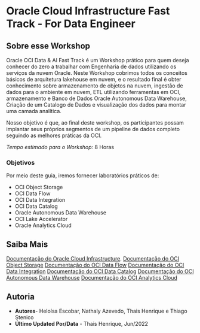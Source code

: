 # Oracle Cloud Infrastructure Fast Track - For Data Engineer

## Sobre esse Workshop

Oracle OCI Data & AI Fast Track é um Workshop prático para quem deseja conhecer do zero a trabalhar com Engenharia de dados utilizando os serviços da nuvem Oracle. Neste Workshop cobrimos todos os conceitos básicos de arquitetura lakehouse em nuvem, e o resultado final é obter conhecimento sobre armazenamento de objetos na nuvem, ingestão de dados para o ambiente em nuvem, ETL utilizando ferramentas em OCI, armazenamento e Banco de Dados Oracle Autonomous Data Warehouse, Criação de um Catalogo de Dados e visualização dos dados para montar uma camada analítica.

Nosso objetivo é que, ao final deste workshop, os participantes possam implantar seus próprios segmentos de um pipeline de dados completo seguindo as melhores práticas da OCI.

*Tempo estimado para o Workshop:* 8 Horas

### Objetivos

Por meio deste guia, iremos fornecer laboratórios práticos de:

- OCI Object Storage
- OCI Data Flow
- OCI Data Integration
- OCI Data Catalog
- Oracle Autonomous Data Warehouse
- OCI Lake Accelerator
- Oracle Analytics Cloud

## Saiba Mais

[Documentação do Oracle Cloud Infrastructure](https://docs.oracle.com/pt-br/iaas/Content/home.htm).
[Documentação do OCI Object Storage](https://docs.oracle.com/en-us/iaas/Content/Object/home.htm)
[Documentação do OCI Data Flow](https://www.oracle.com/br/big-data/data-flow/)
[Documentação do OCI Data Integration](https://www.oracle.com/br/integration/data-integration/)
[Documentação do OCI Data Catalog](https://www.oracle.com/br/big-data/data-catalog/)
[Documentação do OCI Autonomous Data Warehouse](https://docs.oracle.com/pt-br/iaas/Content/Database/Concepts/adboverview.htm)
[Documentação do OCI Analytics Cloud](https://docs.oracle.com/en/cloud/paas/analytics-cloud/index.html)


## Autoria

- **Autores**- Heloísa Escobar, Nathaly Azevedo, Thais Henrique e Thiago Stenico
- **Último Updated Por/Data** - Thais Henrique, Jun/2022
